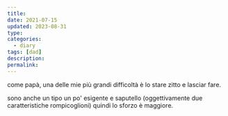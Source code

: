 ```yaml
---
title: 
date: 2021-07-15
updated: 2023-08-31
type: 
categories:
  - diary
tags: [dad]
description: 
permalink: 
---
```

come papà, una delle mie più grandi difficoltà è lo stare zitto e lasciar fare.

sono anche un tipo un po' esigente e saputello (oggettivamente due caratteristiche rompicoglioni) quindi lo sforzo è maggiore.